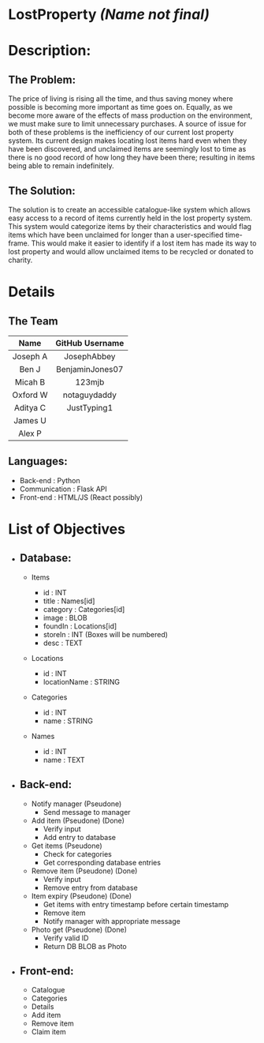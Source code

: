 # LostProperty *(Name not final)*

# Description:

## The Problem:
The price of living is rising all the time, and thus saving money where possible is becoming more important as time goes on. Equally, as we become more aware of the effects of mass production on the environment, we must make sure to limit unnecessary purchases. A source of issue for both of these problems is the inefficiency of our current lost property system. Its current design makes locating lost items hard even when they have been discovered, and unclaimed items are seemingly lost to time as there is no good record of how long they have been there; resulting in items being able to remain indefinitely.

## The Solution:
The solution is to create an accessible catalogue-like system which allows easy access to a record of items currently held in the lost property system. This system would categorize items by their characteristics and would flag items which have been unclaimed for longer than a user-specified time-frame. This would make it easier to identify if a lost item has made its way to lost property and would allow unclaimed items to be recycled or donated to charity.

# Details

## The Team

Name     | GitHub Username |
:-------:|:---------------:|
Joseph A | JosephAbbey     |
Ben J    | BenjaminJones07 |
Micah B  | 123mjb          |
Oxford W | notaguydaddy    |
Aditya C | JustTyping1     |
James U  |                 |
Alex P   |                 |

## Languages:
- Back-end : Python
- Communication : Flask API
- Front-end : HTML/JS (React possibly)

# List of Objectives

- ## Database:
    - Items
        - id       : INT
        - title    : Names[id]
        - category : Categories[id]
        - image    : BLOB
        - foundIn  : Locations[id]
        - storeIn  : INT (Boxes will be numbered)
        - desc     : TEXT

    - Locations
        - id           : INT
        - locationName : STRING

    - Categories
        - id    : INT
        - name  : STRING

    - Names
        - id       : INT
        - name     : TEXT

- ## Back-end:
    - Notify manager (Pseudone)
        - Send message to manager
    - Add item (Pseudone) (Done)
        - Verify input
        - Add entry to database
    - Get items (Pseudone)
        - Check for categories
        - Get corresponding database entries
    - Remove item (Pseudone) (Done)
        - Verify input
        - Remove entry from database
    - Item expiry (Pseudone) (Done)
        - Get items with entry timestamp before certain timestamp
        - Remove item
        - Notify manager with appropriate message
    - Photo get (Pseudone) (Done)
        - Verify valid ID
        - Return DB BLOB as Photo

- ## Front-end:
    - Catalogue
    - Categories
    - Details
    - Add item
    - Remove item
    - Claim item
